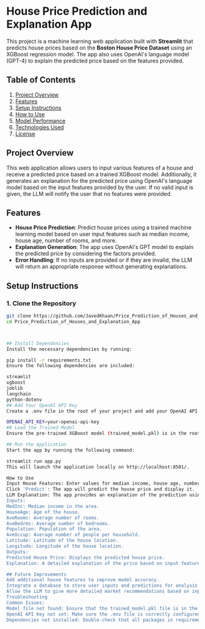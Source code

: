 # House Price Prediction and Explanation App

This project is a machine learning web application built with **Streamlit** that predicts house prices based on the **Boston House Price Dataset** using an XGBoost regression model. The app also uses OpenAI's language model (GPT-4) to explain the predicted price based on the features provided.

## Table of Contents
1. [Project Overview](#project-overview)
2. [Features](#features)
3. [Setup Instructions](#setup-instructions)
4. [How to Use](#how-to-use)
5. [Model Performance](#model-performance)
6. [Technologies Used](#technologies-used)
7. [License](#license)

## Project Overview

This web application allows users to input various features of a house and receive a predicted price based on a trained XGBoost model. Additionally, it generates an explanation for the predicted price using OpenAI's language model based on the input features provided by the user. If no valid input is given, the LLM will notify the user that no features were provided.

## Features

- **House Price Prediction**: Predict house prices using a trained machine learning model based on user input features such as median income, house age, number of rooms, and more.
- **Explanation Generation**: The app uses OpenAI's GPT model to explain the predicted price by considering the factors provided.
- **Error Handling**: If no inputs are provided or if they are invalid, the LLM will return an appropriate response without generating explanations.
  
## Setup Instructions

### 1. Clone the Repository

```bash
git clone https://github.com/JavedKhaan/Price_Prediction_of_Houses_and_Explanation_App.git
cd Price_Prediction_of_Houses_and_Explanation_App



## Install Dependencies
Install the necessary dependencies by running:

pip install -r requirements.txt
Ensure the following dependencies are included:

streamlit
xgboost
joblib
langchain
python-dotenv
## Add Your OpenAI API Key
Create a .env file in the root of your project and add your OpenAI API key like this:

OPENAI_API_KEY=your-openai-api-key
## Load the Trained Model
Ensure the pre-trained XGBoost model (trained_model.pkl) is in the root directory. If you want to use your own model, replace the file with your trained model.

## Run the Application
Start the app by running the following command:

streamlit run app.py
This will launch the application locally on http://localhost:8501/.

How to Use
Input House Features: Enter values for median income, house age, number of rooms, and other features.
Click 'Predict': The app will predict the house price and display it.
LLM Explanation: The app provides an explanation of the prediction using OpenAI's GPT-4 model.
Inputs:
MedInc: Median income in the area.
HouseAge: Age of the house.
AveRooms: Average number of rooms.
AveBedrms: Average number of bedrooms.
Population: Population of the area.
AveOccup: Average number of people per household.
Latitude: Latitude of the house location.
Longitude: Longitude of the house location.
Outputs:
Predicted House Price: Displays the predicted house price.
Explanation: A detailed explanation of the price based on input features and market context, generated by the LLM.

## Future Improvements
Add additional house features to improve model accuracy.
Integrate a database to store user inputs and predictions for analysis.
Allow the LLM to give more detailed market recommendations based on inputs.
Troubleshooting
Common Issues:
Model file not found: Ensure that the trained_model.pkl file is in the correct directory.
OpenAI API Key not set: Make sure the .env file is correctly configured with your OpenAI API key.
Dependencies not installed: Double-check that all packages in requirements.txt are installed.
